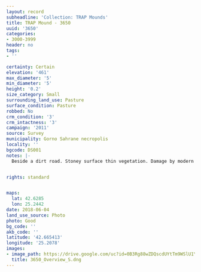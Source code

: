 ```yaml
---
layout: record
subheadline: 'Collection: TRAP Mounds'
title: TRAP Mound - 3650
uuid: '3650'
categories:
- 3000-3999
header: no
tags:
- ''

certainty: Certain
elevation: '461'
max_diameter: '5'
min_diameter: '5'
height: '0.2'
size_category: Small
surrounding_land_use: Pasture
surface_condition: Pasture
robbed: No
crm_condition: '3'
crm_intactness: '3'
campaign: '2011'
source: Survey
municipality: Gorno Sahrane necropolis
locality: ''
bgcode: DS001
notes: |-
  Beside a dirt road. Stoney surface thin vegetation. Damage by modern activity. No visible robbers trenchs.


rights: standard


maps:
  lat: 42.6285
  lon: 25.2442
date: 2018-06-04
land_use_source: Photo
photo: Good
bg_code: ''
akb_code: ''
latitude: '42.665413'
longitude: '25.2078'
images:
- image_path: https://drive.google.com/uc?id=0B3Rg88wZDQscdUYtTm9WSlU1Ym8
  title: 3650_Overview_S.dng
---
```

